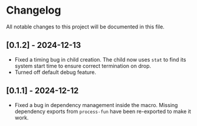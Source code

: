 # Changelog

All notable changes to this project will be documented in this file.

## [0.1.2] - 2024-12-13

- Fixed a timing bug in child creation. The child now uses `stat` to find its system start time to ensure correct termination on drop.
- Turned off default debug feature.

## [0.1.1] - 2024-12-12

- Fixed a bug in dependency management inside the macro. Missing dependency exports from `process-fun` have been re-exported to make it work.